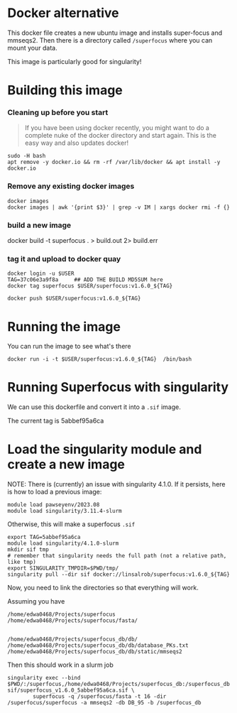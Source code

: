 # Docker alternative

This docker file creates a new ubuntu image and installs super-focus and mmseqs2. Then there is a directory called `/superfocus` where you can mount your data.

This image is particularly good for singularity!

# Building this image

### Cleaning up before you start
> If you have been using docker recently, you might want to do a complete nuke
> of the docker directory and start again. This is the easy way
> and also updates docker!

```
sudo -H bash
apt remove -y docker.io && rm -rf /var/lib/docker && apt install -y docker.io
```

### Remove any existing docker images

```
docker images
docker images | awk '{print $3}' | grep -v IM | xargs docker rmi -f {}
```

### build a new image
docker build -t superfocus . > build.out 2> build.err

### tag it and upload to docker quay
```
docker login -u $USER
TAG=37c06e3a9f8a     ## ADD THE BUILD MD5SUM here
docker tag superfocus $USER/superfocus:v1.6.0_${TAG}

docker push $USER/superfocus:v1.6.0_${TAG}
```

#  Running the image

You can run the image to see what's there

```
docker run -i -t $USER/superfocus:v1.6.0_${TAG}  /bin/bash
```



# Running Superfocus with singularity

We can use this dockerfile and convert it  into a `.sif` image.

The current tag is 5abbef95a6ca


# Load the singularity module and create a new image


NOTE: There is (currently) an issue with singularity 4.1.0. If it persists, here is how to load a previous image:

```
module load pawseyenv/2023.08
module load singularity/3.11.4-slurm
```

Otherwise, this will make a superfocus `.sif`

```
export TAG=5abbef95a6ca
module load singularity/4.1.0-slurm
mkdir sif tmp
# remember that singularity needs the full path (not a relative path, like tmp)
export SINGULARITY_TMPDIR=$PWD/tmp/
singularity pull --dir sif docker://linsalrob/superfocus:v1.6.0_${TAG}
```

Now, you need to link the directories so that everything will work.

Assuming you have

```
/home/edwa0468/Projects/superfocus
/home/edwa0468/Projects/superfocus/fasta/


/home/edwa0468/Projects/superfocus_db/db/
/home/edwa0468/Projects/superfocus_db/db/database_PKs.txt
/home/edwa0468/Projects/superfocus_db/db/static/mmseqs2
```


Then this should work in a slurm job

```
singularity exec --bind $PWD/:/superfocus,/home/edwa0468/Projects/superfocus_db:/superfocus_db sif/superfocus_v1.6.0_5abbef95a6ca.sif \
        superfocus -q /superfocus/fasta -t 16 -dir /superfocus/superfocus -a mmseqs2 -db DB_95 -b /superfocus_db 
```

